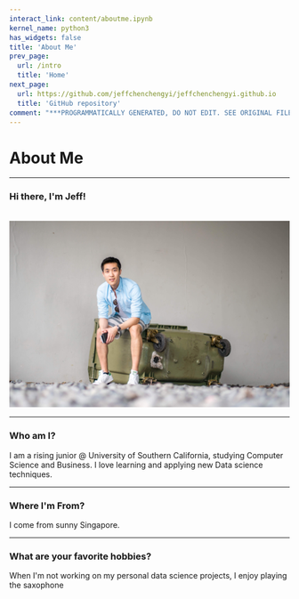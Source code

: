 ```yaml
---
interact_link: content/aboutme.ipynb
kernel_name: python3
has_widgets: false
title: 'About Me'
prev_page:
  url: /intro
  title: 'Home'
next_page:
  url: https://github.com/jeffchenchengyi/jeffchenchengyi.github.io
  title: 'GitHub repository'
comment: "***PROGRAMMATICALLY GENERATED, DO NOT EDIT. SEE ORIGINAL FILES IN /content***"
---
```



# About Me

---
### Hi there, I'm Jeff!
<br>
<img src='./images/header.jpg'>

---
### Who am I?
I am a rising junior @ University of Southern California, studying Computer Science and Business. I love learning and applying new Data science techniques.

---
### Where I'm From?
I come from sunny Singapore.

---
### What are your favorite hobbies?
When I'm not working on my personal data science projects, I enjoy playing the saxophone

